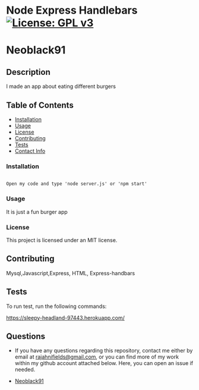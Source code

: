 # Node Express Handlebars [![License: GPL v3](https://img.shields.io/badge/License-GPL%20v3-blue.svg)](http://www.gnu.org/licenses/gpl-3.0)

# Neoblack91


## Description

I made an app about eating different burgers

## Table of Contents

* [Installation](#install)
* [Usage](#usage)
* [License](#license)
* [Contributing](#contributing)
* [Tests](#test)
* [Contact Info](#qContactInfo)

### Installation

```

Open my code and type 'node server.js' or 'npm start'

```

### Usage

It is just a fun burger app

### License

 This project is licensed under an MIT license.

## Contributing

Mysql,Javascript,Express, HTML, Express-handbars

## Tests

To run test, run the following commands:


https://sleepy-headland-97443.herokuapp.com/

## Questions

* If you have any questions regarding this repository, contact me either by email at <rajahnifields@gmail.com>, or you can find more of my work within my github account attached below. Here, you can open an issue if needed.

* [Neoblack91](https://github.com/Neoblack91)
